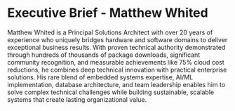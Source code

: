 # Executive Brief - Matthew Whited

Matthew Whited is a Principal Solutions Architect with over 20 years of experience who uniquely bridges hardware and software domains to deliver exceptional business results. With proven technical authority demonstrated through hundreds of thousands of package downloads, significant community recognition, and measurable achievements like 75% cloud cost reductions, he combines deep technical innovation with practical enterprise solutions. His rare blend of embedded systems expertise, AI/ML implementation, database architecture, and team leadership enables him to solve complex technical challenges while building sustainable, scalable systems that create lasting organizational value.